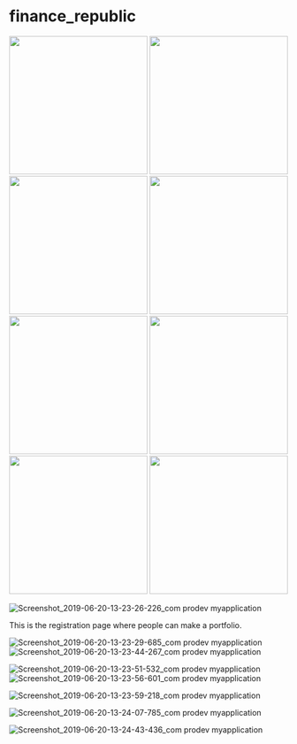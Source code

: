 # finance_republic


<img src="https://user-images.githubusercontent.com/19501588/59831584-b5a24e80-935f-11e9-9b8e-01ff172ab6a3.png" width="250">
<img src="https://user-images.githubusercontent.com/19501588/59831593-baff9900-935f-11e9-978a-7afadbfc9174.png" width="250">
<img src="https://user-images.githubusercontent.com/19501588/59831899-5a249080-9360-11e9-8f72-fee68536c7ee.png" width="250">
<img src="https://user-images.githubusercontent.com/19501588/59831612-c5219780-935f-11e9-8498-fa5ba678e3a5.png" width="250">
<img src="https://user-images.githubusercontent.com/19501588/59831963-7a544f80-9360-11e9-85f7-7e2b6ea18c7f.png" width="250">
<img src="https://user-images.githubusercontent.com/19501588/59831644-d10d5980-935f-11e9-9f76-65d45d4b9a6e.png" width="250">
<img src="https://user-images.githubusercontent.com/19501588/59831962-79bbb900-9360-11e9-816a-7e1ad358191d.png" width="250">
<img src="https://user-images.githubusercontent.com/19501588/59831741-074ad900-9360-11e9-89a8-4dd45069afad.png" width="250">

![Screenshot_2019-06-20-13-23-26-226_com prodev myapplication](https://user-images.githubusercontent.com/19501588/59831584-b5a24e80-935f-11e9-9b8e-01ff172ab6a3.png)


This is the registration page where people can make a portfolio.

![Screenshot_2019-06-20-13-23-29-685_com prodev myapplication](https://user-images.githubusercontent.com/19501588/59831593-baff9900-935f-11e9-978a-7afadbfc9174.png)
![Screenshot_2019-06-20-13-23-44-267_com prodev myapplication](https://user-images.githubusercontent.com/19501588/59831899-5a249080-9360-11e9-8f72-fee68536c7ee.png)

![Screenshot_2019-06-20-13-23-51-532_com prodev myapplication](https://user-images.githubusercontent.com/19501588/59831612-c5219780-935f-11e9-8498-fa5ba678e3a5.png)
![Screenshot_2019-06-20-13-23-56-601_com prodev myapplication](https://user-images.githubusercontent.com/19501588/59831963-7a544f80-9360-11e9-85f7-7e2b6ea18c7f.png)

![Screenshot_2019-06-20-13-23-59-218_com prodev myapplication](https://user-images.githubusercontent.com/19501588/59831644-d10d5980-935f-11e9-9f76-65d45d4b9a6e.png)

![Screenshot_2019-06-20-13-24-07-785_com prodev myapplication](https://user-images.githubusercontent.com/19501588/59831962-79bbb900-9360-11e9-816a-7e1ad358191d.png)


![Screenshot_2019-06-20-13-24-43-436_com prodev myapplication](https://user-images.githubusercontent.com/19501588/59831741-074ad900-9360-11e9-89a8-4dd45069afad.png)
